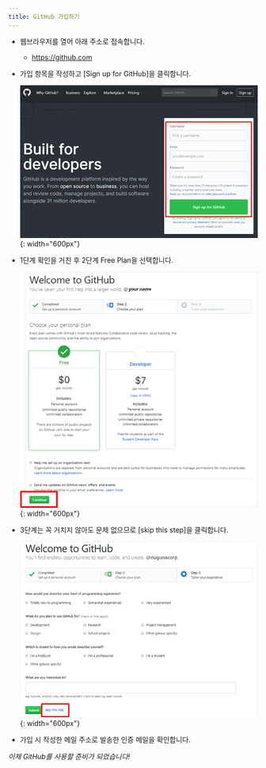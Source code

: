 ```yaml
---
title: GitHub 가입하기
---
```


* 웹브라우저를 열어 아래 주소로 접속합니다.
   - https://github.com

* 가입 항목을 작성하고 [Sign up for GitHub]을 클릭합니다.

   ![Join GitHub](../images/join_github_1.png){: width="600px"}


* 1단계 확인을 거친 후 2단계 Free Plan을 선택합니다.

   ![Join GitHub](../images/join_github_2.png){: width="600px"}


* 3단계는 꼭 거치지 않아도 문제 없으므로 [skip this step]을 클릭합니다.

   ![Join GitHub](../images/join_github_3.png){: width="600px"}


* 가입 시 작성한 메일 주소로 발송한 인증 메일을 확인합니다.


*이제 GitHub를 사용할 준비가 되었습니다!*
